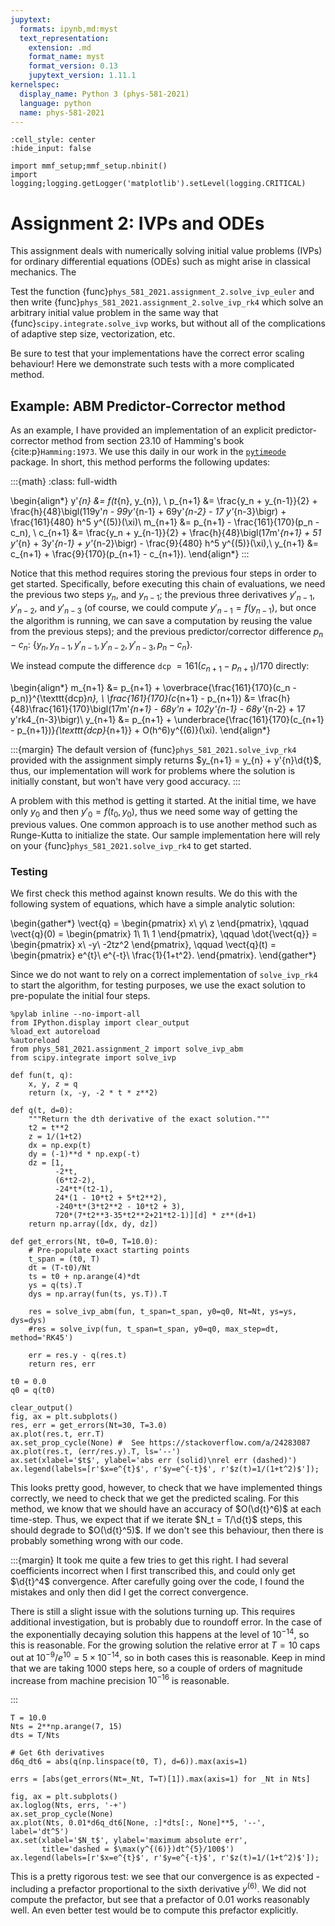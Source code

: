```yaml
---
jupytext:
  formats: ipynb,md:myst
  text_representation:
    extension: .md
    format_name: myst
    format_version: 0.13
    jupytext_version: 1.11.1
kernelspec:
  display_name: Python 3 (phys-581-2021)
  language: python
  name: phys-581-2021
---
```


```{code-cell} ipython3
:cell_style: center
:hide_input: false

import mmf_setup;mmf_setup.nbinit()
import logging;logging.getLogger('matplotlib').setLevel(logging.CRITICAL)
```

# Assignment 2: IVPs and ODEs

This assignment deals with numerically solving initial value problems (IVPs) for
ordinary differential equations (ODEs) such as might arise in classical mechanics.  The 

Test the function {func}`phys_581_2021.assignment_2.solve_ivp_euler` and then write
{func}`phys_581_2021.assignment_2.solve_ivp_rk4` which solve an arbitrary initial value
problem in the same way that {func}`scipy.integrate.solve_ivp` works, but without all of
the complications of adaptive step size, vectorization, etc.

Be sure to test that your implementations have the correct error scaling behaviour!
Here we demonstrate such tests with a more complicated method.

## Example: ABM Predictor-Corrector method
As an example, I have provided an implementation of an explicit predictor-corrector
method from section 23.10 of Hamming's book {cite:p}`Hamming:1973`.  We use this daily
in our work in the [`pytimeode`] package.  In short, this method performs the following
updates:

:::{math}
:class: full-width

\begin{align*}
  y'_{n} &= f(t_{n}, y_{n}), \\
  p_{n+1} &= \frac{y_n + y_{n-1}}{2} 
            + \frac{h}{48}\bigl(119y'_n - 99y'_{n-1} + 69y'_{n-2} - 17 y'_{n-3}\bigr)
            + \frac{161}{480} h^5 y^{(5)}(\xi)\\
  m_{n+1} &= p_{n+1} - \frac{161}{170}(p_n - c_n), \\
  c_{n+1} &= \frac{y_n + y_{n-1}}{2} 
            + \frac{h}{48}\bigl(17m'_{n+1} + 51 y'_{n} + 3y'_{n-1} + y'_{n-2}\bigr)
            - \frac{9}{480} h^5 y^{(5)}(\xi),\\
  y_{n+1} &= c_{n+1} + \frac{9}{170}(p_{n+1} - c_{n+1}).
\end{align*}
:::

Notice that this method requires storing the previous four steps in order to get
started.  Specifically, before executing this chain of evaluations, we need the previous
two steps $y_{n}$, and $y_{n-1}$; the previous three derivatives $y'_{n-1}$,
$y'_{n-2}$, and $y'_{n-3}$ (of course, we could compute $y'_{n-1} = f(y_{n-1})$, but
once the algorithm is running, we can save a computation by reusing the value from the
previous steps); and the previous predictor/corrector difference $p_{n}-c_{n}$:
$\{y_{n}, y_{n-1}, y'_{n-1}, y'_{n-2}, y'_{n-3}, p_{n}-c_{n}\}$.

We instead compute the difference `dcp` $= 161(c_{n+1}-p_{n+1})/170$ directly:

\begin{align*}
  m_{n+1} &= p_{n+1} + \overbrace{\frac{161}{170}(c_n - p_n)}^{\texttt{dcp}_n}, \\
  \frac{161}{170}(c_{n+1} - p_{n+1})  &= 
             \frac{h}{48}\frac{161}{170}\bigl(17m'_{n+1} - 68y'_n + 102y'_{n-1} - 68y'_{n-2} + 17 y'rk4_{n-3}\bigr)\\
  y_{n+1} &= p_{n+1} + \underbrace{\frac{161}{170}(c_{n+1} - p_{n+1})}_{\texttt{dcp}_{n+1}} + O(h^6)y^{(6)}(\xi).
\end{align*}

:::{margin}
The default version of {func}`phys_581_2021.solve_ivp_rk4` provided with the assignment
simply returns $y_{n+1} = y_{n} + y'{n}\d{t}$, thus, our implementation will work for problems where
the solution is initially constant, but won't have very good accuracy. 
:::

A problem with this method is getting it started.  At the initial time, we have only
$y_{0}$ and then $y'_{0} = f(t_0, y_0)$, thus we need some way of getting the previous
values.  One common approach is to use another method such as Runge-Kutta to initialize
the state.  Our sample implementation here will rely on your {func}`phys_581_2021.solve_ivp_rk4` to
get started.

### Testing

We first check this method against known results.  We do this with the following system
of equations, which have a simple analytic solution:

\begin{gather*}
  \vect{q} = \begin{pmatrix}
    x\\
    y\\
    z
  \end{pmatrix}, \qquad
  \vect{q}(0) = \begin{pmatrix}
    1\\
    1\\
    1
  \end{pmatrix}, \qquad
  \dot{\vect{q}} = \begin{pmatrix}
    x\\
    -y\\
    -2tz^2
  \end{pmatrix}, \qquad
  \vect{q}(t) = \begin{pmatrix}
    e^{t}\\
    e^{-t}\\
    \frac{1}{1+t^2}.
  \end{pmatrix}.
\end{gather*}

Since we do not want to rely on a correct implementation of `solve_ivp_rk4` to start
the algorithm, for testing purposes, we use the exact solution to pre-populate the
initial four steps.

```{code-cell} ipython3
%pylab inline --no-import-all
from IPython.display import clear_output
%load_ext autoreload
%autoreload
from phys_581_2021.assignment_2 import solve_ivp_abm
from scipy.integrate import solve_ivp

def fun(t, q):
    x, y, z = q
    return (x, -y, -2 * t * z**2)

def q(t, d=0):
    """Return the dth derivative of the exact solution."""
    t2 = t**2
    z = 1/(1+t2)
    dx = np.exp(t)
    dy = (-1)**d * np.exp(-t)
    dz = [1, 
          -2*t,
          (6*t2-2),
          -24*t*(t2-1),
          24*(1 - 10*t2 + 5*t2**2), 
          -240*t*(3*t2**2 - 10*t2 + 3), 
          720*(7*t2**3-35*t2**2+21*t2-1)][d] * z**(d+1)
    return np.array([dx, dy, dz])
    
def get_errors(Nt, t0=0, T=10.0):
    # Pre-populate exact starting points
    t_span = (t0, T)
    dt = (T-t0)/Nt
    ts = t0 + np.arange(4)*dt
    ys = q(ts).T
    dys = np.array(fun(ts, ys.T)).T

    res = solve_ivp_abm(fun, t_span=t_span, y0=q0, Nt=Nt, ys=ys, dys=dys)
    #res = solve_ivp(fun, t_span=t_span, y0=q0, max_step=dt, method='RK45')
    
    err = res.y - q(res.t)
    return res, err

t0 = 0.0
q0 = q(t0)

clear_output()
fig, ax = plt.subplots()
res, err = get_errors(Nt=30, T=3.0)
ax.plot(res.t, err.T)
ax.set_prop_cycle(None) #  See https://stackoverflow.com/a/24283087
ax.plot(res.t, (err/res.y).T, ls='--')
ax.set(xlabel='$t$', ylabel='abs err (solid)\nrel err (dashed)')
ax.legend(labels=[r'$x=e^{t}$', r'$y=e^{-t}$', r'$z(t)=1/(1+t^2)$']);
```

This looks pretty good, however, to check that we have implemented things correctly, we
need to check that we get the predicted scaling.  For this method, we know that we
should have an accuracy of $O(\d{t}^6)$ at each time-step.  Thus, we expect that if we
iterate $N_t = T/\d{t}$ steps, this should degrade to $O(\d{t}^5)$. If we don't see this
behaviour, then there is probably something wrong with our code.

:::{margin}
It took me quite a few tries to get this right.  I had several coefficients incorrect
when I first transcribed this, and could only get $\d{t}^4$ convergence.  After
carefully going over the code, I found the mistakes and only then did I get the correct
convergence.

There is still a slight issue with the solutions turning up.  This requires additional
investigation, but is probably due to roundoff error.  In the case of the exponentially
decaying solution this happens at the level of $10^{-14}$, so this is reasonable.  For
the growing solution the relative error at $T=10$ caps out at $10^{-9}/e^{10} = 5\times
10^{-14}$, so in both cases this is reasonable.  Keep in mind that we are taking 1000
steps here, so a couple of orders of magnitude increase from machine precision
$10^{-16}$ is reasonable.

:::

```{code-cell} ipython3
T = 10.0
Nts = 2**np.arange(7, 15)
dts = T/Nts

# Get 6th derivatives
d6q_dt6 = abs(q(np.linspace(t0, T), d=6)).max(axis=1)

errs = [abs(get_errors(Nt=_Nt, T=T)[1]).max(axis=1) for _Nt in Nts]

fig, ax = plt.subplots()
ax.loglog(Nts, errs, '-+')
ax.set_prop_cycle(None)
ax.plot(Nts, 0.01*d6q_dt6[None, :]*dts[:, None]**5, '--', label='dt^5')
ax.set(xlabel='$N_t$', ylabel='maximum absolute err', 
       title='dashed = $\max(y^{(6)})dt^{5}/100$')
ax.legend(labels=[r'$x=e^{t}$', r'$y=e^{-t}$', r'$z(t)=1/(1+t^2)$']);
```

This is a pretty rigorous test: we see that our convergence is as expected - including a
prefactor proportional to the sixth derivative $y^{(6)}$.  We did not compute the
prefactor, but see that a prefactor of 0.01 works reasonably well.  An even better
test would be to compute this prefactor explicitly.

[`pytimeode`]: <https://github.com/forbes-group/pytimeode> "Dynamical evolution of complex systems."
